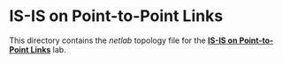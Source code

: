 # IS-IS on Point-to-Point Links

This directory contains the *netlab* topology file for the
**[IS-IS on Point-to-Point Links](../../docs/basic/3-p2p.md)** lab.
